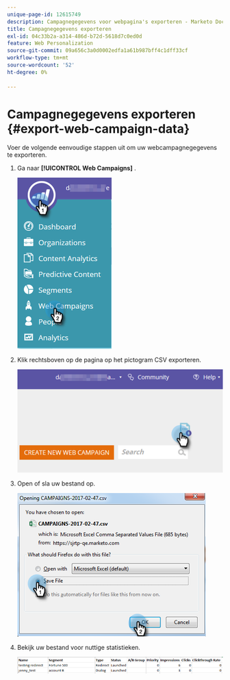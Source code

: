 ```yaml
---
unique-page-id: 12615749
description: Campagnegegevens voor webpagina's exporteren - Marketo Docs - Productdocumentatie
title: Campagnegegevens exporteren
exl-id: 04c33b2a-a314-486d-b72d-5618d7c0ed0d
feature: Web Personalization
source-git-commit: 09a656c3a0d0002edfa1a61b987bff4c1dff33cf
workflow-type: tm+mt
source-wordcount: '52'
ht-degree: 0%

---
```


# Campagnegegevens exporteren {#export-web-campaign-data}

Voer de volgende eenvoudige stappen uit om uw webcampagnegegevens te exporteren.

1. Ga naar **[!UICONTROL Web Campaigns]** .

   ![](assets/one-2.png)

1. Klik rechtsboven op de pagina op het pictogram CSV exporteren.

   ![](assets/two-2.png)

1. Open of sla uw bestand op.

   ![](assets/three-2.png)

1. Bekijk uw bestand voor nuttige statistieken.

   ![](assets/four-1.png)
